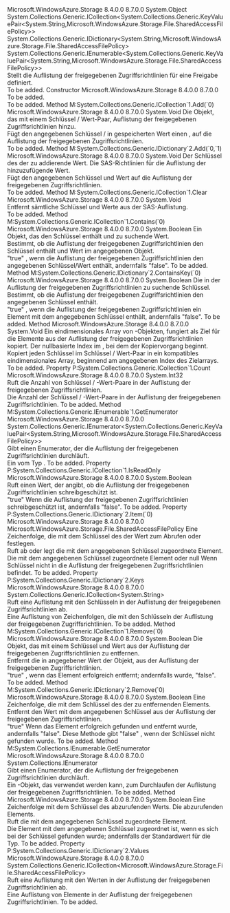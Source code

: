 <Type Name="SharedAccessFilePolicies" FullName="Microsoft.WindowsAzure.Storage.File.SharedAccessFilePolicies">
  <TypeSignature Language="C#" Value="public sealed class SharedAccessFilePolicies : System.Collections.Generic.ICollection&lt;System.Collections.Generic.KeyValuePair&lt;string,Microsoft.WindowsAzure.Storage.File.SharedAccessFilePolicy&gt;&gt;, System.Collections.Generic.IDictionary&lt;string,Microsoft.WindowsAzure.Storage.File.SharedAccessFilePolicy&gt;, System.Collections.Generic.IEnumerable&lt;System.Collections.Generic.KeyValuePair&lt;string,Microsoft.WindowsAzure.Storage.File.SharedAccessFilePolicy&gt;&gt;" />
  <TypeSignature Language="ILAsm" Value=".class public auto ansi sealed beforefieldinit SharedAccessFilePolicies extends System.Object implements class System.Collections.Generic.ICollection`1&lt;valuetype System.Collections.Generic.KeyValuePair`2&lt;string, class Microsoft.WindowsAzure.Storage.File.SharedAccessFilePolicy&gt;&gt;, class System.Collections.Generic.IDictionary`2&lt;string, class Microsoft.WindowsAzure.Storage.File.SharedAccessFilePolicy&gt;, class System.Collections.Generic.IEnumerable`1&lt;valuetype System.Collections.Generic.KeyValuePair`2&lt;string, class Microsoft.WindowsAzure.Storage.File.SharedAccessFilePolicy&gt;&gt;, class System.Collections.IEnumerable" />
  <TypeSignature Language="DocId" Value="T:Microsoft.WindowsAzure.Storage.File.SharedAccessFilePolicies" />
  <TypeSignature Language="VB.NET" Value="Public NotInheritable Class SharedAccessFilePolicies&#xA;Implements ICollection(Of KeyValuePair(Of String, SharedAccessFilePolicy)), IDictionary(Of String, SharedAccessFilePolicy), IEnumerable(Of KeyValuePair(Of String, SharedAccessFilePolicy))" />
  <TypeSignature Language="F#" Value="type SharedAccessFilePolicies = class&#xA;    interface IDictionary&lt;string, SharedAccessFilePolicy&gt;&#xA;    interface ICollection&lt;KeyValuePair&lt;string, SharedAccessFilePolicy&gt;&gt;&#xA;    interface seq&lt;KeyValuePair&lt;string, SharedAccessFilePolicy&gt;&gt;&#xA;    interface IEnumerable" />
  <AssemblyInfo>
    <AssemblyName>Microsoft.WindowsAzure.Storage</AssemblyName>
    <AssemblyVersion>8.4.0.0</AssemblyVersion>
    <AssemblyVersion>8.7.0.0</AssemblyVersion>
  </AssemblyInfo>
  <Base>
    <BaseTypeName>System.Object</BaseTypeName>
  </Base>
  <Interfaces>
    <Interface>
      <InterfaceName>System.Collections.Generic.ICollection&lt;System.Collections.Generic.KeyValuePair&lt;System.String,Microsoft.WindowsAzure.Storage.File.SharedAccessFilePolicy&gt;&gt;</InterfaceName>
    </Interface>
    <Interface>
      <InterfaceName>System.Collections.Generic.IDictionary&lt;System.String,Microsoft.WindowsAzure.Storage.File.SharedAccessFilePolicy&gt;</InterfaceName>
    </Interface>
    <Interface>
      <InterfaceName>System.Collections.Generic.IEnumerable&lt;System.Collections.Generic.KeyValuePair&lt;System.String,Microsoft.WindowsAzure.Storage.File.SharedAccessFilePolicy&gt;&gt;</InterfaceName>
    </Interface>
  </Interfaces>
  <Docs>
    <summary>
            Stellt die Auflistung der freigegebenen Zugriffsrichtlinien für eine Freigabe definiert.
            </summary>
    <remarks>To be added.</remarks>
  </Docs>
  <Members>
    <Member MemberName=".ctor">
      <MemberSignature Language="C#" Value="public SharedAccessFilePolicies ();" />
      <MemberSignature Language="ILAsm" Value=".method public hidebysig specialname rtspecialname instance void .ctor() cil managed" />
      <MemberSignature Language="DocId" Value="M:Microsoft.WindowsAzure.Storage.File.SharedAccessFilePolicies.#ctor" />
      <MemberSignature Language="VB.NET" Value="Public Sub New ()" />
      <MemberType>Constructor</MemberType>
      <AssemblyInfo>
        <AssemblyName>Microsoft.WindowsAzure.Storage</AssemblyName>
        <AssemblyVersion>8.4.0.0</AssemblyVersion>
        <AssemblyVersion>8.7.0.0</AssemblyVersion>
      </AssemblyInfo>
      <Parameters />
      <Docs>
        <summary>To be added.</summary>
        <remarks>To be added.</remarks>
      </Docs>
    </Member>
    <Member MemberName="Add">
      <MemberSignature Language="C#" Value="public void Add (System.Collections.Generic.KeyValuePair&lt;string,Microsoft.WindowsAzure.Storage.File.SharedAccessFilePolicy&gt; item);" />
      <MemberSignature Language="ILAsm" Value=".method public hidebysig newslot virtual instance void Add(valuetype System.Collections.Generic.KeyValuePair`2&lt;string, class Microsoft.WindowsAzure.Storage.File.SharedAccessFilePolicy&gt; item) cil managed" />
      <MemberSignature Language="DocId" Value="M:Microsoft.WindowsAzure.Storage.File.SharedAccessFilePolicies.Add(System.Collections.Generic.KeyValuePair{System.String,Microsoft.WindowsAzure.Storage.File.SharedAccessFilePolicy})" />
      <MemberSignature Language="VB.NET" Value="Public Sub Add (item As KeyValuePair(Of String, SharedAccessFilePolicy))" />
      <MemberSignature Language="F#" Value="abstract member Add : System.Collections.Generic.KeyValuePair&lt;string, Microsoft.WindowsAzure.Storage.File.SharedAccessFilePolicy&gt; -&gt; unit&#xA;override this.Add : System.Collections.Generic.KeyValuePair&lt;string, Microsoft.WindowsAzure.Storage.File.SharedAccessFilePolicy&gt; -&gt; unit" Usage="sharedAccessFilePolicies.Add item" />
      <MemberType>Method</MemberType>
      <Implements>
        <InterfaceMember>M:System.Collections.Generic.ICollection`1.Add(`0)</InterfaceMember>
      </Implements>
      <AssemblyInfo>
        <AssemblyName>Microsoft.WindowsAzure.Storage</AssemblyName>
        <AssemblyVersion>8.4.0.0</AssemblyVersion>
        <AssemblyVersion>8.7.0.0</AssemblyVersion>
      </AssemblyInfo>
      <ReturnValue>
        <ReturnType>System.Void</ReturnType>
      </ReturnValue>
      <Parameters>
        <Parameter Name="item" Type="System.Collections.Generic.KeyValuePair&lt;System.String,Microsoft.WindowsAzure.Storage.File.SharedAccessFilePolicy&gt;" />
      </Parameters>
      <Docs>
        <param name="item">Die <see cref="T:System.Collections.Generic.KeyValuePair`2" /> Objekt, das mit einem Schlüssel /<see cref="T:Microsoft.WindowsAzure.Storage.File.SharedAccessFilePolicy" /> Wert-Paar, Auflistung der freigegebenen Zugriffsrichtlinien hinzu.</param>
        <summary>
            Fügt den angegebenen Schlüssel /<see cref="T:Microsoft.WindowsAzure.Storage.File.SharedAccessFilePolicy" /> in gespeicherten Wert einen <see cref="T:System.Collections.Generic.KeyValuePair`2" />, auf die Auflistung der freigegebenen Zugriffsrichtlinien.
            </summary>
        <remarks>To be added.</remarks>
      </Docs>
    </Member>
    <Member MemberName="Add">
      <MemberSignature Language="C#" Value="public void Add (string key, Microsoft.WindowsAzure.Storage.File.SharedAccessFilePolicy value);" />
      <MemberSignature Language="ILAsm" Value=".method public hidebysig newslot virtual instance void Add(string key, class Microsoft.WindowsAzure.Storage.File.SharedAccessFilePolicy value) cil managed" />
      <MemberSignature Language="DocId" Value="M:Microsoft.WindowsAzure.Storage.File.SharedAccessFilePolicies.Add(System.String,Microsoft.WindowsAzure.Storage.File.SharedAccessFilePolicy)" />
      <MemberSignature Language="VB.NET" Value="Public Sub Add (key As String, value As SharedAccessFilePolicy)" />
      <MemberSignature Language="F#" Value="abstract member Add : string * Microsoft.WindowsAzure.Storage.File.SharedAccessFilePolicy -&gt; unit&#xA;override this.Add : string * Microsoft.WindowsAzure.Storage.File.SharedAccessFilePolicy -&gt; unit" Usage="sharedAccessFilePolicies.Add (key, value)" />
      <MemberType>Method</MemberType>
      <Implements>
        <InterfaceMember>M:System.Collections.Generic.IDictionary`2.Add(`0,`1)</InterfaceMember>
      </Implements>
      <AssemblyInfo>
        <AssemblyName>Microsoft.WindowsAzure.Storage</AssemblyName>
        <AssemblyVersion>8.4.0.0</AssemblyVersion>
        <AssemblyVersion>8.7.0.0</AssemblyVersion>
      </AssemblyInfo>
      <ReturnValue>
        <ReturnType>System.Void</ReturnType>
      </ReturnValue>
      <Parameters>
        <Parameter Name="key" Type="System.String" />
        <Parameter Name="value" Type="Microsoft.WindowsAzure.Storage.File.SharedAccessFilePolicy" />
      </Parameters>
      <Docs>
        <param name="key">Der Schlüssel des der <see cref="T:Microsoft.WindowsAzure.Storage.File.SharedAccessFilePolicy" /> zu addierende Wert.</param>
        <param name="value">Die <see cref="T:Microsoft.WindowsAzure.Storage.File.SharedAccessFilePolicy" /> SAS-Richtlinien für die Auflistung der hinzuzufügende Wert.</param>
        <summary>
            Fügt den angegebenen Schlüssel und <see cref="T:Microsoft.WindowsAzure.Storage.File.SharedAccessFilePolicy" /> Wert auf die Auflistung der freigegebenen Zugriffsrichtlinien.
            </summary>
        <remarks>To be added.</remarks>
      </Docs>
    </Member>
    <Member MemberName="Clear">
      <MemberSignature Language="C#" Value="public void Clear ();" />
      <MemberSignature Language="ILAsm" Value=".method public hidebysig newslot virtual instance void Clear() cil managed" />
      <MemberSignature Language="DocId" Value="M:Microsoft.WindowsAzure.Storage.File.SharedAccessFilePolicies.Clear" />
      <MemberSignature Language="VB.NET" Value="Public Sub Clear ()" />
      <MemberSignature Language="F#" Value="abstract member Clear : unit -&gt; unit&#xA;override this.Clear : unit -&gt; unit" Usage="sharedAccessFilePolicies.Clear " />
      <MemberType>Method</MemberType>
      <Implements>
        <InterfaceMember>M:System.Collections.Generic.ICollection`1.Clear</InterfaceMember>
      </Implements>
      <AssemblyInfo>
        <AssemblyName>Microsoft.WindowsAzure.Storage</AssemblyName>
        <AssemblyVersion>8.4.0.0</AssemblyVersion>
        <AssemblyVersion>8.7.0.0</AssemblyVersion>
      </AssemblyInfo>
      <ReturnValue>
        <ReturnType>System.Void</ReturnType>
      </ReturnValue>
      <Parameters />
      <Docs>
        <summary>
            Entfernt sämtliche Schlüssel und <see cref="T:Microsoft.WindowsAzure.Storage.File.SharedAccessFilePolicy" /> Werte aus der SAS-Auflistung.
            </summary>
        <remarks>To be added.</remarks>
      </Docs>
    </Member>
    <Member MemberName="Contains">
      <MemberSignature Language="C#" Value="public bool Contains (System.Collections.Generic.KeyValuePair&lt;string,Microsoft.WindowsAzure.Storage.File.SharedAccessFilePolicy&gt; item);" />
      <MemberSignature Language="ILAsm" Value=".method public hidebysig newslot virtual instance bool Contains(valuetype System.Collections.Generic.KeyValuePair`2&lt;string, class Microsoft.WindowsAzure.Storage.File.SharedAccessFilePolicy&gt; item) cil managed" />
      <MemberSignature Language="DocId" Value="M:Microsoft.WindowsAzure.Storage.File.SharedAccessFilePolicies.Contains(System.Collections.Generic.KeyValuePair{System.String,Microsoft.WindowsAzure.Storage.File.SharedAccessFilePolicy})" />
      <MemberSignature Language="VB.NET" Value="Public Function Contains (item As KeyValuePair(Of String, SharedAccessFilePolicy)) As Boolean" />
      <MemberSignature Language="F#" Value="abstract member Contains : System.Collections.Generic.KeyValuePair&lt;string, Microsoft.WindowsAzure.Storage.File.SharedAccessFilePolicy&gt; -&gt; bool&#xA;override this.Contains : System.Collections.Generic.KeyValuePair&lt;string, Microsoft.WindowsAzure.Storage.File.SharedAccessFilePolicy&gt; -&gt; bool" Usage="sharedAccessFilePolicies.Contains item" />
      <MemberType>Method</MemberType>
      <Implements>
        <InterfaceMember>M:System.Collections.Generic.ICollection`1.Contains(`0)</InterfaceMember>
      </Implements>
      <AssemblyInfo>
        <AssemblyName>Microsoft.WindowsAzure.Storage</AssemblyName>
        <AssemblyVersion>8.4.0.0</AssemblyVersion>
        <AssemblyVersion>8.7.0.0</AssemblyVersion>
      </AssemblyInfo>
      <ReturnValue>
        <ReturnType>System.Boolean</ReturnType>
      </ReturnValue>
      <Parameters>
        <Parameter Name="item" Type="System.Collections.Generic.KeyValuePair&lt;System.String,Microsoft.WindowsAzure.Storage.File.SharedAccessFilePolicy&gt;" />
      </Parameters>
      <Docs>
        <param name="item">Ein <see cref="T:System.Collections.Generic.KeyValuePair`2" /> Objekt, das den Schlüssel enthält und <see cref="T:Microsoft.WindowsAzure.Storage.File.SharedAccessFilePolicy" /> zu suchende Wert.</param>
        <summary>
            Bestimmt, ob die Auflistung der freigegebenen Zugriffsrichtlinien den Schlüssel enthält und <see cref="T:Microsoft.WindowsAzure.Storage.File.SharedAccessFilePolicy" /> Wert im angegebenen <see cref="T:System.Collections.Generic.KeyValuePair`2" /> Objekt.
            </summary>
        <returns>
          <c>"true"</c> , wenn die Auflistung der freigegebenen Zugriffsrichtlinien den angegebenen Schlüssel/Wert enthält, andernfalls <c>"false"</c>.</returns>
        <remarks>To be added.</remarks>
      </Docs>
    </Member>
    <Member MemberName="ContainsKey">
      <MemberSignature Language="C#" Value="public bool ContainsKey (string key);" />
      <MemberSignature Language="ILAsm" Value=".method public hidebysig newslot virtual instance bool ContainsKey(string key) cil managed" />
      <MemberSignature Language="DocId" Value="M:Microsoft.WindowsAzure.Storage.File.SharedAccessFilePolicies.ContainsKey(System.String)" />
      <MemberSignature Language="VB.NET" Value="Public Function ContainsKey (key As String) As Boolean" />
      <MemberSignature Language="F#" Value="abstract member ContainsKey : string -&gt; bool&#xA;override this.ContainsKey : string -&gt; bool" Usage="sharedAccessFilePolicies.ContainsKey key" />
      <MemberType>Method</MemberType>
      <Implements>
        <InterfaceMember>M:System.Collections.Generic.IDictionary`2.ContainsKey(`0)</InterfaceMember>
      </Implements>
      <AssemblyInfo>
        <AssemblyName>Microsoft.WindowsAzure.Storage</AssemblyName>
        <AssemblyVersion>8.4.0.0</AssemblyVersion>
        <AssemblyVersion>8.7.0.0</AssemblyVersion>
      </AssemblyInfo>
      <ReturnValue>
        <ReturnType>System.Boolean</ReturnType>
      </ReturnValue>
      <Parameters>
        <Parameter Name="key" Type="System.String" />
      </Parameters>
      <Docs>
        <param name="key">Die in der Auflistung der freigegebenen Zugriffsrichtlinien zu suchende Schlüssel.</param>
        <summary>
            Bestimmt, ob die Auflistung der freigegebenen Zugriffsrichtlinien den angegebenen Schlüssel enthält.
            </summary>
        <returns>
          <c>"true"</c> , wenn die Auflistung der freigegebenen Zugriffsrichtlinien ein Element mit dem angegebenen Schlüssel enthält, andernfalls <c>"false"</c>.</returns>
        <remarks>To be added.</remarks>
      </Docs>
    </Member>
    <Member MemberName="CopyTo">
      <MemberSignature Language="C#" Value="public void CopyTo (System.Collections.Generic.KeyValuePair&lt;string,Microsoft.WindowsAzure.Storage.File.SharedAccessFilePolicy&gt;[] array, int arrayIndex);" />
      <MemberSignature Language="ILAsm" Value=".method public hidebysig newslot virtual instance void CopyTo(valuetype System.Collections.Generic.KeyValuePair`2&lt;string, class Microsoft.WindowsAzure.Storage.File.SharedAccessFilePolicy&gt;[] array, int32 arrayIndex) cil managed" />
      <MemberSignature Language="DocId" Value="M:Microsoft.WindowsAzure.Storage.File.SharedAccessFilePolicies.CopyTo(System.Collections.Generic.KeyValuePair{System.String,Microsoft.WindowsAzure.Storage.File.SharedAccessFilePolicy}[],System.Int32)" />
      <MemberSignature Language="VB.NET" Value="Public Sub CopyTo (array As KeyValuePair(Of String, SharedAccessFilePolicy)(), arrayIndex As Integer)" />
      <MemberSignature Language="F#" Value="abstract member CopyTo : System.Collections.Generic.KeyValuePair&lt;string, Microsoft.WindowsAzure.Storage.File.SharedAccessFilePolicy&gt;[] * int -&gt; unit&#xA;override this.CopyTo : System.Collections.Generic.KeyValuePair&lt;string, Microsoft.WindowsAzure.Storage.File.SharedAccessFilePolicy&gt;[] * int -&gt; unit" Usage="sharedAccessFilePolicies.CopyTo (array, arrayIndex)" />
      <MemberType>Method</MemberType>
      <AssemblyInfo>
        <AssemblyName>Microsoft.WindowsAzure.Storage</AssemblyName>
        <AssemblyVersion>8.4.0.0</AssemblyVersion>
        <AssemblyVersion>8.7.0.0</AssemblyVersion>
      </AssemblyInfo>
      <ReturnValue>
        <ReturnType>System.Void</ReturnType>
      </ReturnValue>
      <Parameters>
        <Parameter Name="array" Type="System.Collections.Generic.KeyValuePair&lt;System.String,Microsoft.WindowsAzure.Storage.File.SharedAccessFilePolicy&gt;[]" />
        <Parameter Name="arrayIndex" Type="System.Int32" />
      </Parameters>
      <Docs>
        <param name="array">Ein eindimensionales Array von <see cref="T:Microsoft.WindowsAzure.Storage.File.SharedAccessFilePolicy" /> -Objekten, fungiert als Ziel für die Elemente aus der Auflistung der freigegebenen Zugriffsrichtlinien kopiert.</param>
        <param name="arrayIndex">Der nullbasierte Index im <paramref name="array" />, bei dem der Kopiervorgang beginnt.</param>
        <summary>
            Kopiert jeden Schlüssel im Schlüssel /<see cref="T:Microsoft.WindowsAzure.Storage.File.SharedAccessFilePolicy" /> Wert-Paar in ein kompatibles eindimensionales Array, beginnend am angegebenen Index des Zielarrays.
            </summary>
        <remarks>To be added.</remarks>
      </Docs>
    </Member>
    <Member MemberName="Count">
      <MemberSignature Language="C#" Value="public int Count { get; }" />
      <MemberSignature Language="ILAsm" Value=".property instance int32 Count" />
      <MemberSignature Language="DocId" Value="P:Microsoft.WindowsAzure.Storage.File.SharedAccessFilePolicies.Count" />
      <MemberSignature Language="VB.NET" Value="Public ReadOnly Property Count As Integer" />
      <MemberSignature Language="F#" Value="member this.Count : int" Usage="Microsoft.WindowsAzure.Storage.File.SharedAccessFilePolicies.Count" />
      <MemberType>Property</MemberType>
      <Implements>
        <InterfaceMember>P:System.Collections.Generic.ICollection`1.Count</InterfaceMember>
      </Implements>
      <AssemblyInfo>
        <AssemblyName>Microsoft.WindowsAzure.Storage</AssemblyName>
        <AssemblyVersion>8.4.0.0</AssemblyVersion>
        <AssemblyVersion>8.7.0.0</AssemblyVersion>
      </AssemblyInfo>
      <ReturnValue>
        <ReturnType>System.Int32</ReturnType>
      </ReturnValue>
      <Docs>
        <summary>
            Ruft die Anzahl von Schlüssel /<see cref="T:Microsoft.WindowsAzure.Storage.File.SharedAccessFilePolicy" /> -Wert-Paare in der Auflistung der freigegebenen Zugriffsrichtlinien.
            </summary>
        <value>Die Anzahl der Schlüssel /<see cref="T:Microsoft.WindowsAzure.Storage.File.SharedAccessFilePolicy" /> -Wert-Paare in der Auflistung der freigegebenen Zugriffsrichtlinien.</value>
        <remarks>To be added.</remarks>
      </Docs>
    </Member>
    <Member MemberName="GetEnumerator">
      <MemberSignature Language="C#" Value="public System.Collections.Generic.IEnumerator&lt;System.Collections.Generic.KeyValuePair&lt;string,Microsoft.WindowsAzure.Storage.File.SharedAccessFilePolicy&gt;&gt; GetEnumerator ();" />
      <MemberSignature Language="ILAsm" Value=".method public hidebysig newslot virtual instance class System.Collections.Generic.IEnumerator`1&lt;valuetype System.Collections.Generic.KeyValuePair`2&lt;string, class Microsoft.WindowsAzure.Storage.File.SharedAccessFilePolicy&gt;&gt; GetEnumerator() cil managed" />
      <MemberSignature Language="DocId" Value="M:Microsoft.WindowsAzure.Storage.File.SharedAccessFilePolicies.GetEnumerator" />
      <MemberSignature Language="VB.NET" Value="Public Function GetEnumerator () As IEnumerator(Of KeyValuePair(Of String, SharedAccessFilePolicy))" />
      <MemberSignature Language="F#" Value="abstract member GetEnumerator : unit -&gt; System.Collections.Generic.IEnumerator&lt;System.Collections.Generic.KeyValuePair&lt;string, Microsoft.WindowsAzure.Storage.File.SharedAccessFilePolicy&gt;&gt;&#xA;override this.GetEnumerator : unit -&gt; System.Collections.Generic.IEnumerator&lt;System.Collections.Generic.KeyValuePair&lt;string, Microsoft.WindowsAzure.Storage.File.SharedAccessFilePolicy&gt;&gt;" Usage="sharedAccessFilePolicies.GetEnumerator " />
      <MemberType>Method</MemberType>
      <Implements>
        <InterfaceMember>M:System.Collections.Generic.IEnumerable`1.GetEnumerator</InterfaceMember>
      </Implements>
      <AssemblyInfo>
        <AssemblyName>Microsoft.WindowsAzure.Storage</AssemblyName>
        <AssemblyVersion>8.4.0.0</AssemblyVersion>
        <AssemblyVersion>8.7.0.0</AssemblyVersion>
      </AssemblyInfo>
      <ReturnValue>
        <ReturnType>System.Collections.Generic.IEnumerator&lt;System.Collections.Generic.KeyValuePair&lt;System.String,Microsoft.WindowsAzure.Storage.File.SharedAccessFilePolicy&gt;&gt;</ReturnType>
      </ReturnValue>
      <Parameters />
      <Docs>
        <summary>
            Gibt einen Enumerator, der die Auflistung der freigegebenen Zugriffsrichtlinien durchläuft.
            </summary>
        <returns>Ein <see cref="T:System.Collections.Generic.IEnumerator`1" /> vom Typ <see cref="T:System.Collections.Generic.KeyValuePair`2" />.</returns>
        <remarks>To be added.</remarks>
      </Docs>
    </Member>
    <Member MemberName="IsReadOnly">
      <MemberSignature Language="C#" Value="public bool IsReadOnly { get; }" />
      <MemberSignature Language="ILAsm" Value=".property instance bool IsReadOnly" />
      <MemberSignature Language="DocId" Value="P:Microsoft.WindowsAzure.Storage.File.SharedAccessFilePolicies.IsReadOnly" />
      <MemberSignature Language="VB.NET" Value="Public ReadOnly Property IsReadOnly As Boolean" />
      <MemberSignature Language="F#" Value="member this.IsReadOnly : bool" Usage="Microsoft.WindowsAzure.Storage.File.SharedAccessFilePolicies.IsReadOnly" />
      <MemberType>Property</MemberType>
      <Implements>
        <InterfaceMember>P:System.Collections.Generic.ICollection`1.IsReadOnly</InterfaceMember>
      </Implements>
      <AssemblyInfo>
        <AssemblyName>Microsoft.WindowsAzure.Storage</AssemblyName>
        <AssemblyVersion>8.4.0.0</AssemblyVersion>
        <AssemblyVersion>8.7.0.0</AssemblyVersion>
      </AssemblyInfo>
      <ReturnValue>
        <ReturnType>System.Boolean</ReturnType>
      </ReturnValue>
      <Docs>
        <summary>
            Ruft einen Wert, der angibt, ob die Auflistung der freigegebenen Zugriffsrichtlinien schreibgeschützt ist. 
            </summary>
        <value>
          <c>"true"</c> Wenn die Auflistung der freigegebenen Zugriffsrichtlinien schreibgeschützt ist, andernfalls <c>"false"</c>.</value>
        <remarks>To be added.</remarks>
      </Docs>
    </Member>
    <Member MemberName="Item">
      <MemberSignature Language="C#" Value="public Microsoft.WindowsAzure.Storage.File.SharedAccessFilePolicy this[string key] { get; set; }" />
      <MemberSignature Language="ILAsm" Value=".property instance class Microsoft.WindowsAzure.Storage.File.SharedAccessFilePolicy Item(string)" />
      <MemberSignature Language="DocId" Value="P:Microsoft.WindowsAzure.Storage.File.SharedAccessFilePolicies.Item(System.String)" />
      <MemberSignature Language="VB.NET" Value="Default Public Property Item(key As String) As SharedAccessFilePolicy" />
      <MemberSignature Language="F#" Value="member this.Item(string) : Microsoft.WindowsAzure.Storage.File.SharedAccessFilePolicy with get, set" Usage="Microsoft.WindowsAzure.Storage.File.SharedAccessFilePolicies.Item" />
      <MemberType>Property</MemberType>
      <Implements>
        <InterfaceMember>P:System.Collections.Generic.IDictionary`2.Item(`0)</InterfaceMember>
      </Implements>
      <AssemblyInfo>
        <AssemblyName>Microsoft.WindowsAzure.Storage</AssemblyName>
        <AssemblyVersion>8.4.0.0</AssemblyVersion>
        <AssemblyVersion>8.7.0.0</AssemblyVersion>
      </AssemblyInfo>
      <ReturnValue>
        <ReturnType>Microsoft.WindowsAzure.Storage.File.SharedAccessFilePolicy</ReturnType>
      </ReturnValue>
      <Parameters>
        <Parameter Name="key" Type="System.String" />
      </Parameters>
      <Docs>
        <param name="key">Eine Zeichenfolge, die mit dem Schlüssel des der <see cref="T:Microsoft.WindowsAzure.Storage.File.SharedAccessFilePolicy" /> Wert zum Abrufen oder festlegen.</param>
        <summary>
            Ruft ab oder legt die <see cref="T:Microsoft.WindowsAzure.Storage.File.SharedAccessFilePolicy" /> mit dem angegebenen Schlüssel zugeordnete Element.
            </summary>
        <value>Die <see cref="T:Microsoft.WindowsAzure.Storage.File.SharedAccessFilePolicy" /> mit dem angegebenen Schlüssel zugeordnete Element oder <c>null</c> Wenn Schlüssel nicht in die Auflistung der freigegebenen Zugriffsrichtlinien befindet.</value>
        <remarks>To be added.</remarks>
      </Docs>
    </Member>
    <Member MemberName="Keys">
      <MemberSignature Language="C#" Value="public System.Collections.Generic.ICollection&lt;string&gt; Keys { get; }" />
      <MemberSignature Language="ILAsm" Value=".property instance class System.Collections.Generic.ICollection`1&lt;string&gt; Keys" />
      <MemberSignature Language="DocId" Value="P:Microsoft.WindowsAzure.Storage.File.SharedAccessFilePolicies.Keys" />
      <MemberSignature Language="VB.NET" Value="Public ReadOnly Property Keys As ICollection(Of String)" />
      <MemberSignature Language="F#" Value="member this.Keys : System.Collections.Generic.ICollection&lt;string&gt;" Usage="Microsoft.WindowsAzure.Storage.File.SharedAccessFilePolicies.Keys" />
      <MemberType>Property</MemberType>
      <Implements>
        <InterfaceMember>P:System.Collections.Generic.IDictionary`2.Keys</InterfaceMember>
      </Implements>
      <AssemblyInfo>
        <AssemblyName>Microsoft.WindowsAzure.Storage</AssemblyName>
        <AssemblyVersion>8.4.0.0</AssemblyVersion>
        <AssemblyVersion>8.7.0.0</AssemblyVersion>
      </AssemblyInfo>
      <ReturnValue>
        <ReturnType>System.Collections.Generic.ICollection&lt;System.String&gt;</ReturnType>
      </ReturnValue>
      <Docs>
        <summary>
            Ruft eine Auflistung mit den Schlüsseln in der Auflistung der freigegebenen Zugriffsrichtlinien ab.
            </summary>
        <value>Eine Auflistung von Zeichenfolgen, die mit den Schlüsseln der Auflistung der freigegebenen Zugriffsrichtlinien.</value>
        <remarks>To be added.</remarks>
      </Docs>
    </Member>
    <Member MemberName="Remove">
      <MemberSignature Language="C#" Value="public bool Remove (System.Collections.Generic.KeyValuePair&lt;string,Microsoft.WindowsAzure.Storage.File.SharedAccessFilePolicy&gt; item);" />
      <MemberSignature Language="ILAsm" Value=".method public hidebysig newslot virtual instance bool Remove(valuetype System.Collections.Generic.KeyValuePair`2&lt;string, class Microsoft.WindowsAzure.Storage.File.SharedAccessFilePolicy&gt; item) cil managed" />
      <MemberSignature Language="DocId" Value="M:Microsoft.WindowsAzure.Storage.File.SharedAccessFilePolicies.Remove(System.Collections.Generic.KeyValuePair{System.String,Microsoft.WindowsAzure.Storage.File.SharedAccessFilePolicy})" />
      <MemberSignature Language="VB.NET" Value="Public Function Remove (item As KeyValuePair(Of String, SharedAccessFilePolicy)) As Boolean" />
      <MemberSignature Language="F#" Value="abstract member Remove : System.Collections.Generic.KeyValuePair&lt;string, Microsoft.WindowsAzure.Storage.File.SharedAccessFilePolicy&gt; -&gt; bool&#xA;override this.Remove : System.Collections.Generic.KeyValuePair&lt;string, Microsoft.WindowsAzure.Storage.File.SharedAccessFilePolicy&gt; -&gt; bool" Usage="sharedAccessFilePolicies.Remove item" />
      <MemberType>Method</MemberType>
      <Implements>
        <InterfaceMember>M:System.Collections.Generic.ICollection`1.Remove(`0)</InterfaceMember>
      </Implements>
      <AssemblyInfo>
        <AssemblyName>Microsoft.WindowsAzure.Storage</AssemblyName>
        <AssemblyVersion>8.4.0.0</AssemblyVersion>
        <AssemblyVersion>8.7.0.0</AssemblyVersion>
      </AssemblyInfo>
      <ReturnValue>
        <ReturnType>System.Boolean</ReturnType>
      </ReturnValue>
      <Parameters>
        <Parameter Name="item" Type="System.Collections.Generic.KeyValuePair&lt;System.String,Microsoft.WindowsAzure.Storage.File.SharedAccessFilePolicy&gt;" />
      </Parameters>
      <Docs>
        <param name="item">Die <see cref="T:System.Collections.Generic.KeyValuePair`2" /> Objekt, das mit einem Schlüssel und <see cref="T:Microsoft.WindowsAzure.Storage.File.SharedAccessFilePolicy" /> Wert aus der Auflistung der freigegebenen Zugriffsrichtlinien zu entfernen.</param>
        <summary>
            Entfernt die <see cref="T:Microsoft.WindowsAzure.Storage.File.SharedAccessFilePolicy" /> in angegebener Wert der <see cref="T:System.Collections.Generic.KeyValuePair`2" /> Objekt, aus der Auflistung der freigegebenen Zugriffsrichtlinien.
            </summary>
        <returns>
          <c>"true"</c> , wenn das Element erfolgreich entfernt; andernfalls wurde, <c>"false"</c>.</returns>
        <remarks>To be added.</remarks>
      </Docs>
    </Member>
    <Member MemberName="Remove">
      <MemberSignature Language="C#" Value="public bool Remove (string key);" />
      <MemberSignature Language="ILAsm" Value=".method public hidebysig newslot virtual instance bool Remove(string key) cil managed" />
      <MemberSignature Language="DocId" Value="M:Microsoft.WindowsAzure.Storage.File.SharedAccessFilePolicies.Remove(System.String)" />
      <MemberSignature Language="VB.NET" Value="Public Function Remove (key As String) As Boolean" />
      <MemberSignature Language="F#" Value="abstract member Remove : string -&gt; bool&#xA;override this.Remove : string -&gt; bool" Usage="sharedAccessFilePolicies.Remove key" />
      <MemberType>Method</MemberType>
      <Implements>
        <InterfaceMember>M:System.Collections.Generic.IDictionary`2.Remove(`0)</InterfaceMember>
      </Implements>
      <AssemblyInfo>
        <AssemblyName>Microsoft.WindowsAzure.Storage</AssemblyName>
        <AssemblyVersion>8.4.0.0</AssemblyVersion>
        <AssemblyVersion>8.7.0.0</AssemblyVersion>
      </AssemblyInfo>
      <ReturnValue>
        <ReturnType>System.Boolean</ReturnType>
      </ReturnValue>
      <Parameters>
        <Parameter Name="key" Type="System.String" />
      </Parameters>
      <Docs>
        <param name="key">Eine Zeichenfolge, die mit dem Schlüssel des der <see cref="T:Microsoft.WindowsAzure.Storage.File.SharedAccessFilePolicy" /> zu entfernenden Elements.</param>
        <summary>
            Entfernt den Wert mit dem angegebenen Schlüssel aus der Auflistung der freigegebenen Zugriffsrichtlinien.
            </summary>
        <returns>
          <c>"true"</c> Wenn das Element erfolgreich gefunden und entfernt wurde, andernfalls <c>"false"</c>. Diese Methode gibt <c>"false"</c> , wenn der Schlüssel nicht gefunden wurde.</returns>
        <remarks>To be added.</remarks>
      </Docs>
    </Member>
    <Member MemberName="System.Collections.IEnumerable.GetEnumerator">
      <MemberSignature Language="C#" Value="System.Collections.IEnumerator IEnumerable.GetEnumerator ();" />
      <MemberSignature Language="ILAsm" Value=".method hidebysig newslot virtual instance class System.Collections.IEnumerator System.Collections.IEnumerable.GetEnumerator() cil managed" />
      <MemberSignature Language="DocId" Value="M:Microsoft.WindowsAzure.Storage.File.SharedAccessFilePolicies.System#Collections#IEnumerable#GetEnumerator" />
      <MemberSignature Language="VB.NET" Value="Function GetEnumerator () As IEnumerator Implements IEnumerable.GetEnumerator" />
      <MemberType>Method</MemberType>
      <Implements>
        <InterfaceMember>M:System.Collections.IEnumerable.GetEnumerator</InterfaceMember>
      </Implements>
      <AssemblyInfo>
        <AssemblyName>Microsoft.WindowsAzure.Storage</AssemblyName>
        <AssemblyVersion>8.4.0.0</AssemblyVersion>
        <AssemblyVersion>8.7.0.0</AssemblyVersion>
      </AssemblyInfo>
      <ReturnValue>
        <ReturnType>System.Collections.IEnumerator</ReturnType>
      </ReturnValue>
      <Parameters />
      <Docs>
        <summary>
            Gibt einen Enumerator, der die Auflistung der freigegebenen Zugriffsrichtlinien durchläuft.
            </summary>
        <returns>Ein <see cref="T:System.Collections.IEnumerator" /> -Objekt, das verwendet werden kann, zum Durchlaufen der Auflistung der freigegebenen Zugriffsrichtlinien.</returns>
        <remarks>To be added.</remarks>
      </Docs>
    </Member>
    <Member MemberName="TryGetValue">
      <MemberSignature Language="C#" Value="public bool TryGetValue (string key, out Microsoft.WindowsAzure.Storage.File.SharedAccessFilePolicy value);" />
      <MemberSignature Language="ILAsm" Value=".method public hidebysig newslot virtual instance bool TryGetValue(string key, [out] class Microsoft.WindowsAzure.Storage.File.SharedAccessFilePolicy&amp; value) cil managed" />
      <MemberSignature Language="DocId" Value="M:Microsoft.WindowsAzure.Storage.File.SharedAccessFilePolicies.TryGetValue(System.String,Microsoft.WindowsAzure.Storage.File.SharedAccessFilePolicy@)" />
      <MemberSignature Language="VB.NET" Value="Public Function TryGetValue (key As String, ByRef value As SharedAccessFilePolicy) As Boolean" />
      <MemberSignature Language="F#" Value="abstract member TryGetValue : string *  -&gt; bool&#xA;override this.TryGetValue : string *  -&gt; bool" Usage="sharedAccessFilePolicies.TryGetValue (key, value)" />
      <MemberType>Method</MemberType>
      <AssemblyInfo>
        <AssemblyName>Microsoft.WindowsAzure.Storage</AssemblyName>
        <AssemblyVersion>8.4.0.0</AssemblyVersion>
        <AssemblyVersion>8.7.0.0</AssemblyVersion>
      </AssemblyInfo>
      <ReturnValue>
        <ReturnType>System.Boolean</ReturnType>
      </ReturnValue>
      <Parameters>
        <Parameter Name="key" Type="System.String" />
        <Parameter Name="value" Type="Microsoft.WindowsAzure.Storage.File.SharedAccessFilePolicy&amp;" RefType="out" />
      </Parameters>
      <Docs>
        <param name="key">Eine Zeichenfolge mit dem Schlüssel des abzurufenden Werts.</param>
        <param name="value">Die <see cref="T:Microsoft.WindowsAzure.Storage.File.SharedAccessFilePolicy" /> abzurufenden Elements.</param>
        <summary>
            Ruft die <see cref="T:Microsoft.WindowsAzure.Storage.File.SharedAccessFilePolicy" /> mit dem angegebenen Schlüssel zugeordnete Element. 
            </summary>
        <returns>Die <see cref="T:Microsoft.WindowsAzure.Storage.File.SharedAccessFilePolicy" /> Element mit dem angegebenen Schlüssel zugeordnet ist, wenn es sich bei der Schlüssel gefunden wurde; andernfalls der Standardwert für die <see cref="T:Microsoft.WindowsAzure.Storage.File.SharedAccessFilePolicy" /> Typ.</returns>
        <remarks>To be added.</remarks>
      </Docs>
    </Member>
    <Member MemberName="Values">
      <MemberSignature Language="C#" Value="public System.Collections.Generic.ICollection&lt;Microsoft.WindowsAzure.Storage.File.SharedAccessFilePolicy&gt; Values { get; }" />
      <MemberSignature Language="ILAsm" Value=".property instance class System.Collections.Generic.ICollection`1&lt;class Microsoft.WindowsAzure.Storage.File.SharedAccessFilePolicy&gt; Values" />
      <MemberSignature Language="DocId" Value="P:Microsoft.WindowsAzure.Storage.File.SharedAccessFilePolicies.Values" />
      <MemberSignature Language="VB.NET" Value="Public ReadOnly Property Values As ICollection(Of SharedAccessFilePolicy)" />
      <MemberSignature Language="F#" Value="member this.Values : System.Collections.Generic.ICollection&lt;Microsoft.WindowsAzure.Storage.File.SharedAccessFilePolicy&gt;" Usage="Microsoft.WindowsAzure.Storage.File.SharedAccessFilePolicies.Values" />
      <MemberType>Property</MemberType>
      <Implements>
        <InterfaceMember>P:System.Collections.Generic.IDictionary`2.Values</InterfaceMember>
      </Implements>
      <AssemblyInfo>
        <AssemblyName>Microsoft.WindowsAzure.Storage</AssemblyName>
        <AssemblyVersion>8.4.0.0</AssemblyVersion>
        <AssemblyVersion>8.7.0.0</AssemblyVersion>
      </AssemblyInfo>
      <ReturnValue>
        <ReturnType>System.Collections.Generic.ICollection&lt;Microsoft.WindowsAzure.Storage.File.SharedAccessFilePolicy&gt;</ReturnType>
      </ReturnValue>
      <Docs>
        <summary>
            Ruft eine Auflistung mit den Werten in der Auflistung der freigegebenen Zugriffsrichtlinien ab.
            </summary>
        <value>Eine Auflistung von <see cref="T:Microsoft.WindowsAzure.Storage.File.SharedAccessFilePolicy" /> Elemente in der Auflistung der freigegebenen Zugriffsrichtlinien.</value>
        <remarks>To be added.</remarks>
      </Docs>
    </Member>
  </Members>
</Type>